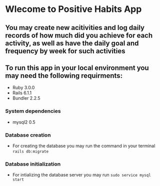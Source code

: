 # Wlecome to Positive Habits App
## You may create new acitivities and log daily records of how much did you achieve for each activity, as well as have the daily goal and frequency by week for such activities

## To run this app in your local environment you may need the following requirments:

* Ruby 3.0.0
* Rails 6.1.1
* Bundler 2.2.5

### System dependencies
- mysql2 0.5

### Database creation
- For creating the database you may run the command in your terminal `rails db:migrate`

### Database initialization
- For intializing the database server you may run `sudo service mysql start`
